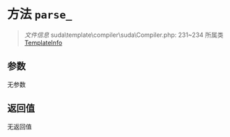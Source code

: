 # 方法 `parse_`

> *文件信息* suda\template\compiler\suda\Compiler.php: 231~234
> 所属类 [TemplateInfo](../TemplateInfo.md)




## 参数


无参数


## 返回值

无返回值
